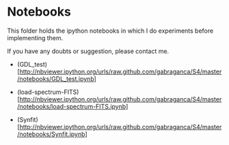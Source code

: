 Notebooks
=========

This folder holds the ipython notebooks in which I do experiments before implementing them.

If you have any doubts or suggestion, please contact me.

* (GDL_test)[http://nbviewer.ipython.org/urls/raw.github.com/gabraganca/S4/master/notebooks/GDL_test.ipynb]

* (load-spectrum-FITS)[http://nbviewer.ipython.org/urls/raw.github.com/gabraganca/S4/master/notebooks/load-spectrum-FITS.ipynb]

* (Synfit)[http://nbviewer.ipython.org/urls/raw.github.com/gabraganca/S4/master/notebooks/Synfit.ipynb]
